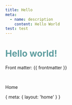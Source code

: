 ```yaml
---
title: Hello
meta:
  - name: description
    content: Hello World
test: test
---
```


# Hello world!

Front matter: {{ frontmatter }}

<style>
h1 {
  color: cadetblue;
}
</style>

<script setup>
import Counter2 from '../Counter2.vue'
</script>

<Counter />
<br>
<Counter2 />

<router-link to="/">Home</router-link>

<route>
{
  meta: {
    layout: 'home'
  }
}
</route>
